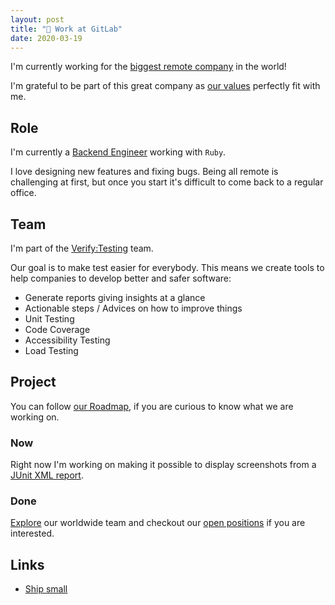 ```yaml
---
layout: post
title: "🦊 Work at GitLab"
date: 2020-03-19
---
```


I'm currently working for the [biggest remote company](https://about.gitlab.com/company/culture/all-remote/) in the world!

I'm grateful to be part of this great company as [our values](https://about.gitlab.com/handbook/values/) perfectly fit with me.

## Role

I'm currently a [Backend Engineer](https://about.gitlab.com/job-families/engineering/backend-engineer/) working with `Ruby`.

I love designing new features and fixing bugs. Being all remote is challenging at first, but once you start it's difficult to come back to a regular office.

## Team

I'm part of the [Verify:Testing](https://about.gitlab.com/handbook/engineering/development/ci-cd/verify/testing/) team.

Our goal is to make test easier for everybody. This means we create tools to help companies to develop better and safer software:

- Generate reports giving insights at a glance
- Actionable steps / Advices on how to improve things
- Unit Testing
- Code Coverage
- Accessibility Testing
- Load Testing

## Project

You can follow [our Roadmap](https://about.gitlab.com/direction/maturity/#verify), if you are curious to know what we are working on.

### Now

Right now I'm working on making it possible to display screenshots from a [JUnit XML report](https://gitlab.com/gitlab-org/gitlab/-/issues/6061).

### Done

[Explore](https://about.gitlab.com/company/team/) our worldwide team and checkout our [open positions](https://about.gitlab.com/jobs/apply/) if you are interested.

## Links

- [Ship small](https://dev.to/mscccc/how-we-use-ship-small-to-rapidly-build-new-features-at-github-5cl9)
